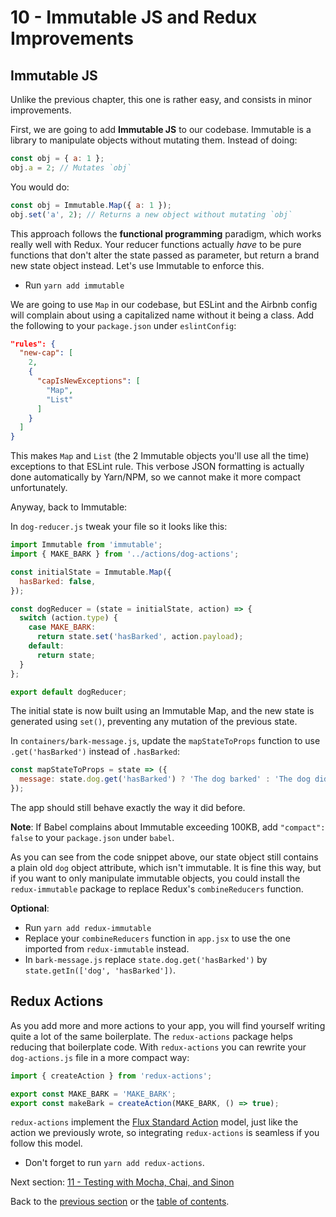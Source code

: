 # 10 - Immutable JS and Redux Improvements

## Immutable JS

Unlike the previous chapter, this one is rather easy, and consists in minor improvements.

First, we are going to add **Immutable JS** to our codebase. Immutable is a library to manipulate objects without mutating them. Instead of doing:

```javascript
const obj = { a: 1 };
obj.a = 2; // Mutates `obj`
```

You would do:

```javascript
const obj = Immutable.Map({ a: 1 });
obj.set('a', 2); // Returns a new object without mutating `obj`
```

This approach follows the **functional programming** paradigm, which works really well with Redux. Your reducer functions actually *have* to be pure functions that don't alter the state passed as parameter, but return a brand new state object instead. Let's use Immutable to enforce this.

- Run `yarn add immutable`

We are going to use `Map` in our codebase, but ESLint and the Airbnb config will complain about using a capitalized name without it being a class. Add the following to your `package.json` under `eslintConfig`:

```json
"rules": {
  "new-cap": [
    2,
    {
      "capIsNewExceptions": [
        "Map",
        "List"
      ]
    }
  ]
}
```

This makes `Map` and `List` (the 2 Immutable objects you'll use all the time) exceptions to that ESLint rule. This verbose JSON formatting is actually done automatically by Yarn/NPM, so we cannot make it more compact unfortunately.

Anyway, back to Immutable:

In `dog-reducer.js` tweak your file so it looks like this:

```javascript
import Immutable from 'immutable';
import { MAKE_BARK } from '../actions/dog-actions';

const initialState = Immutable.Map({
  hasBarked: false,
});

const dogReducer = (state = initialState, action) => {
  switch (action.type) {
    case MAKE_BARK:
      return state.set('hasBarked', action.payload);
    default:
      return state;
  }
};

export default dogReducer;
```

The initial state is now built using an Immutable Map, and the new state is generated using `set()`, preventing any mutation of the previous state.

In `containers/bark-message.js`, update the `mapStateToProps` function to use `.get('hasBarked')` instead of `.hasBarked`:

```javascript
const mapStateToProps = state => ({
  message: state.dog.get('hasBarked') ? 'The dog barked' : 'The dog did not bark',
});
```

The app should still behave exactly the way it did before.

**Note**: If Babel complains about Immutable exceeding 100KB, add `"compact": false` to your `package.json` under `babel`.

As you can see from the code snippet above, our state object still contains a plain old `dog` object attribute, which isn't immutable. It is fine this way, but if you want to only manipulate immutable objects, you could install the `redux-immutable` package to replace Redux's `combineReducers` function.

**Optional**:

- Run `yarn add redux-immutable`
- Replace your `combineReducers` function in `app.jsx` to use the one imported from `redux-immutable` instead.
- In `bark-message.js` replace `state.dog.get('hasBarked')` by `state.getIn(['dog', 'hasBarked'])`.

## Redux Actions

As you add more and more actions to your app, you will find yourself writing quite a lot of the same boilerplate. The `redux-actions` package helps reducing that boilerplate code. With `redux-actions` you can rewrite your `dog-actions.js` file in a more compact way:

```javascript
import { createAction } from 'redux-actions';

export const MAKE_BARK = 'MAKE_BARK';
export const makeBark = createAction(MAKE_BARK, () => true);
```

`redux-actions` implement the [Flux Standard Action](https://github.com/acdlite/flux-standard-action) model, just like the action we previously wrote, so integrating `redux-actions` is seamless if you follow this model.

- Don't forget to run `yarn add redux-actions`.

Next section: [11 - Testing with Mocha, Chai, and Sinon](/tutorial/11-testing-mocha-chai-sinon)

Back to the [previous section](/tutorial/9-redux) or the [table of contents](https://github.com/verekia/js-stack-from-scratch#table-of-contents).
